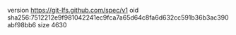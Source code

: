 version https://git-lfs.github.com/spec/v1
oid sha256:7512212e9f981042241ec9fca7a65d64c8fa6d632cc591b36b3ac390abf98bb6
size 4630
